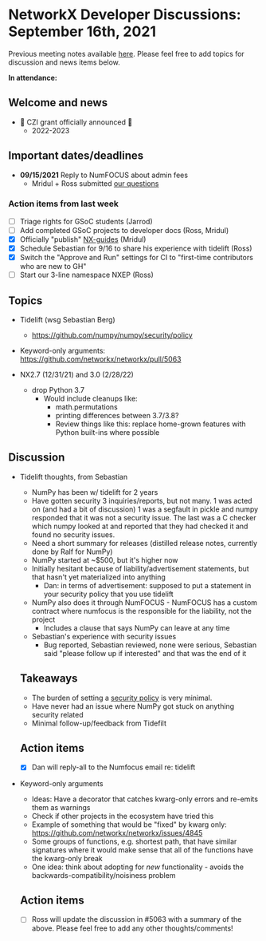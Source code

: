 # NetworkX Developer Discussions: September 16th, 2021
Previous meeting notes available [here](https://github.com/networkx/archive/tree/master/meetings). Please feel free to add topics for discussion and news items below.

**In attendance:**

## Welcome and news

 - :tada: CZI grant officially announced :tada:
   * 2022-2023

## Important dates/deadlines

 - **09/15/2021** Reply to NumFOCUS about admin fees
   * Mridul + Ross submitted [our questions](https://hackmd.io/M66O6JkXSY2AQ7TJa6HD7w)
 
### Action items from last week
 - [ ] Triage rights for GSoC students (Jarrod)
 - [ ] Add completed GSoC projects to developer docs (Ross, Mridul)
 - [x] Officially "publish" [NX-guides](http://networkx.org/nx-guides/) (Mridul)
 - [x] Schedule Sebastian for 9/16 to share his experience with tidelift (Ross)
 - [x] Switch the "Approve and Run" settings for CI to "first-time contributors who are new to GH"
 - [ ] Start our 3-line namespace NXEP (Ross)

## Topics

- Tidelift (wsg Sebastian Berg)
    - https://github.com/numpy/numpy/security/policy
 
- Keyword-only arguments: https://github.com/networkx/networkx/pull/5063

- NX2.7 (12/31/21) and 3.0 (2/28/22)
    - drop Python 3.7
      * Would include cleanups like:
        - math.permutations
        - printing differences between 3.7/3.8?
        - Review things like this: replace home-grown features with Python built-ins where possible

## Discussion

 - Tidelift thoughts, from Sebastian
   * NumPy has been w/ tidelift for 2 years
   * Have gotten security 3 inquiries/reports, but not many. 1 was acted on (and had a bit of discussion) 1 was a segfault in pickle and numpy responded that it was not a security issue. The last was a C checker which numpy looked at and reported that they had checked it and found no security issues.
   * Need a short summary for releases (distilled release notes, currently done by Ralf for NumPy)
   * NumPy started at ~$500, but it's higher now
   * Initially hesitant because of liability/advertisement statements, but that hasn't yet materialized into anything
     - Dan: in terms of advertisement: supposed to put a statement in your security policy that you use tidelift
   * NumPy also does it through NumFOCUS - NumFOCUS has a custom contract where numfocus is the responsible for the liability, not the project
     - Includes a clause that says NumPy can leave at any time
   * Sebastian's experience with security issues
     - Bug reported, Sebastian reviewed, none were serious, Sebastian said "please follow up if interested" and that was the end of it
   
   ## Takeaways
    - The burden of setting a [security policy](https://github.com/numpy/numpy/security/policy) is very minimal.
    - Have never had an issue where NumPy got stuck on anything security related
    - Minimal follow-up/feedback from Tidefilt

   ## Action items
   - [x] Dan will reply-all to the Numfocus email re: tidelift

 - Keyword-only arguments
   * Ideas: Have a decorator that catches kwarg-only errors and re-emits them as warnings
   * Check if other projects in the ecosystem have tried this
   * Example of something that would be "fixed" by kwarg only: https://github.com/networkx/networkx/issues/4845
   * Some groups of functions, e.g. shortest path, that have similar signatures where it would make sense that all of the functions have the kwarg-only break
   * One idea: think about adopting for *new* functionality - avoids the backwards-compatibility/noisiness problem

   ## Action items
   - [ ] Ross will update the discussion in #5063 with a summary of the above. Please feel free to add any other thoughts/comments!